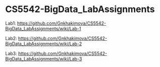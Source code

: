 # CS5542-BigData_LabAssignments

Lab1: https://github.com/Gnkhakimova/CS5542-BigData_LabAssignments/wiki/Lab-1

Lab2: https://github.com/Gnkhakimova/CS5542-BigData_LabAssignments/wiki/Lab-2

Lab3: https://github.com/Gnkhakimova/CS5542-BigData_LabAssignments/wiki/Lab-3
